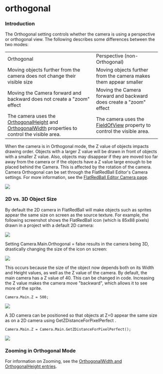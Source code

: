 # orthogonal

### Introduction

The Orthogonal setting controls whether the camera is using a perspective or orthogonal view. The following describes some differences between the two modes:

|                                                                                                                                                                      |                                                                                                         |
| -------------------------------------------------------------------------------------------------------------------------------------------------------------------- | ------------------------------------------------------------------------------------------------------- |
| Orthogonal                                                                                                                                                           | Perspective (non-Orthogonal)                                                                            |
| Moving objects further from the camera does not change their visible size                                                                                            | Moving objects further from the camera makes them appear smaller                                        |
| Moving the Camera forward and backward does not create a "zoom" effect                                                                                               | Moving the Camera forward and backward does create a "zoom" effect                                      |
| The camera uses the [OrthogonalHeight](../../../../frb/docs/index.php) and [OrthogonalWidth](../../../../frb/docs/index.php) properties to control the visible area. | The camera uses the [FieldOfView](../../../../frb/docs/index.php) property to control the visible area. |

When the camera is in Orthogonal mode, the Z value of objects impacts drawing order. Objects with a larger Z value will be drawn in front of objects with a smaller Z value. Also, objects may disappear if they are moved too far away from the camera or if the objects have a Z value large enough to be placed behind the Camera. This is affected by the rotation of the camera. Camera Orthogonal can be set through the FlatRedBall Editor's Camera settings. For more information, see the [FlatRedBall Editor Camera page](../../../tools/glue-reference/camera.md).

![](../../../../media/2021-12-img\_61ad4e82c644a.png)

### 2D vs. 3D Object Size

By default the 2D camera in FlatRedBall will make objects such as sprites appear the same size on screen as the source texture. For example, the following screenshot shows the FlatRedBall icon (which is 85x88 pixels) drawn in a project with a default 2D camera:

![](../../../../media/2017-02-img\_589b4ba326296.png)

Setting Camera.Main.Orthogonal = false results in the camera being 3D, drastically changing the size of the icon on screen:

![](../../../../media/2017-02-img\_589b4bdab0c65.png)

This occurs because the size of the object now depends both on its Width and Height values, as well as the Z value of the camera. By default, the main camera has a Z value of 40. This can be changed in code. Increasing the Z value makes the camera move "backward", which allows it to see more of the sprite.

```lang:c#
Camera.Main.Z = 500;
```

![](../../../../media/2017-02-img\_589b4c37477c4.png)

A 3D camera can be positioned so that objects at Z=0 appear the same size as on a 2D camera using GetZDistanceForPixelPerfect .

```lang:c#
Camera.Main.Z = Camera.Main.GetZDistanceForPixelPerfect();
```

![](../../../../media/2017-02-img\_589b4cb559766.png)

&#x20;

###

### Zooming in Orthogonal Mode

For information on Zooming, see the [OrthogonalWidth and OrthogonalHeight entries](../../../../frb/docs/index.php).
